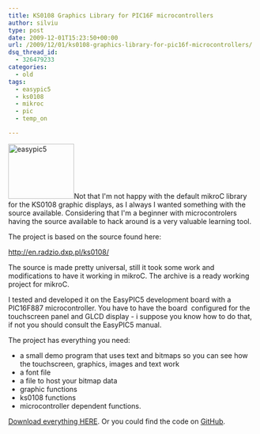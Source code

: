 ```yaml
---
title: KS0108 Graphics Library for PIC16F microcontrollers
author: silviu
type: post
date: 2009-12-01T15:23:50+00:00
url: /2009/12/01/ks0108-graphics-library-for-pic16f-microcontrollers/
dsq_thread_id:
  - 326479233
categories:
  - old
tags:
  - easypic5
  - ks0108
  - mikroc
  - pic
  - temp_on

---
```

<img decoding="async" loading="lazy" class="alignleft size-full wp-image-592" title="easypic5" alt="easypic5" src="http://blog.silviuvulcan.ro/wp-content/uploads/sites/2/2009/12/easypic5.jpg" width="133" height="111" />Not that I'm not happy with the default mikroC library for the KS0108 graphic displays, as I always I wanted something with the source available. Considering that I'm a beginner with microcontrolers having the source available to hack around is a very valuable learning tool.

The project is based on the source found here:

<a href="http://en.radzio.dxp.pl/ks0108/" target="_blank" rel="noopener">http://en.radzio.dxp.pl/ks0108/</a>

The source is made pretty universal, still it took some work and modifications to have it working in mikroC. The archive is a ready working project for mikroC.

I tested and developed it on the EasyPIC5 development board with a PIC16F887 microcontroller. You have to have the board  configured for the touchscreen panel and GLCD display - i suppose you know how to do that, if not you should consult the EasyPIC5 manual.

The project has everything you need:

  * a small demo program that uses text and bitmaps so you can see how the touchscreen, graphics, images and text work
  * a font file
  * a file to host your bitmap data
  * graphic functions
  * ks0108 functions
  * microcontroller dependent functions.

[Download everything HERE][1]. Or you could find the code on [GitHub][2].

 [1]: http://blog.silviuvulcan.ro/wp-content/uploads/sites/2/2009/12/ks0108_glcd.zip
 [2]: https://github.com/silviuvulcan/ks0108_lib